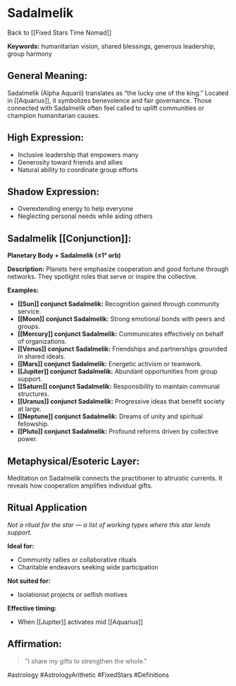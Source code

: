 # Sadalmelik

Back to [[Fixed Stars Time Nomad]]

**Keywords:** humanitarian vision, shared blessings, generous leadership, group harmony

## General Meaning:
Sadalmelik (Alpha Aquarii) translates as “the lucky one of the king.” Located in [[Aquarius]], it symbolizes benevolence and fair governance. Those connected with Sadalmelik often feel called to uplift communities or champion humanitarian causes.

## High Expression:
- Inclusive leadership that empowers many
- Generosity toward friends and allies
- Natural ability to coordinate group efforts

## Shadow Expression:
- Overextending energy to help everyone
- Neglecting personal needs while aiding others

## Sadalmelik [[Conjunction]]:

**Planetary Body + Sadalmelik (≤1° orb)**

**Description:**
Planets here emphasize cooperation and good fortune through networks. They spotlight roles that serve or inspire the collective.

**Examples:**
- **[[Sun]] conjunct Sadalmelik:** Recognition gained through community service.
- **[[Moon]] conjunct Sadalmelik:** Strong emotional bonds with peers and groups.
- **[[Mercury]] conjunct Sadalmelik:** Communicates effectively on behalf of organizations.
- **[[Venus]] conjunct Sadalmelik:** Friendships and partnerships grounded in shared ideals.
- **[[Mars]] conjunct Sadalmelik:** Energetic activism or teamwork.
- **[[Jupiter]] conjunct Sadalmelik:** Abundant opportunities from group support.
- **[[Saturn]] conjunct Sadalmelik:** Responsibility to maintain communal structures.
- **[[Uranus]] conjunct Sadalmelik:** Progressive ideas that benefit society at large.
- **[[Neptune]] conjunct Sadalmelik:** Dreams of unity and spiritual fellowship.
- **[[Pluto]] conjunct Sadalmelik:** Profound reforms driven by collective power.

## Metaphysical/Esoteric Layer:
Meditation on Sadalmelik connects the practitioner to altruistic currents. It reveals how cooperation amplifies individual gifts.

## Ritual Application
*Not a ritual for the star — a list of working types where this star lends support.*

**Ideal for:**
- Community rallies or collaborative rituals
- Charitable endeavors seeking wide participation

**Not suited for:**
- Isolationist projects or selfish motives

**Effective timing:**
- When [[Jupiter]] activates mid [[Aquarius]]

## Affirmation:

> "I share my gifts to strengthen the whole."

#astrology #AstrologyArithetic #FixedStars #Definitions
